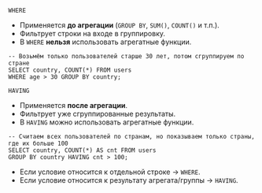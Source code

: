 `WHERE`
- Применяется **до агрегации** (`GROUP BY`, `SUM()`, `COUNT()` и т.п.).
- Фильтрует строки на входе в группировку.
- В `WHERE` **нельзя** использовать агрегатные функции.
```
-- Возьмём только пользователей старше 30 лет, потом сгруппируем по стране
SELECT country, COUNT(*) FROM users 
WHERE age > 30 GROUP BY country;
```

`HAVING`
- Применяется **после агрегации**.
- Фильтрует уже сгруппированные результаты.
- В `HAVING` можно использовать агрегатные функции.
```
-- Считаем всех пользователей по странам, но показываем только страны, где их больше 100
SELECT country, COUNT(*) AS cnt FROM users 
GROUP BY country HAVING cnt > 100;
```

- Если условие относится к отдельной строке → `WHERE`.
- Если условие относится к результату агрегата/группы → `HAVING`.
